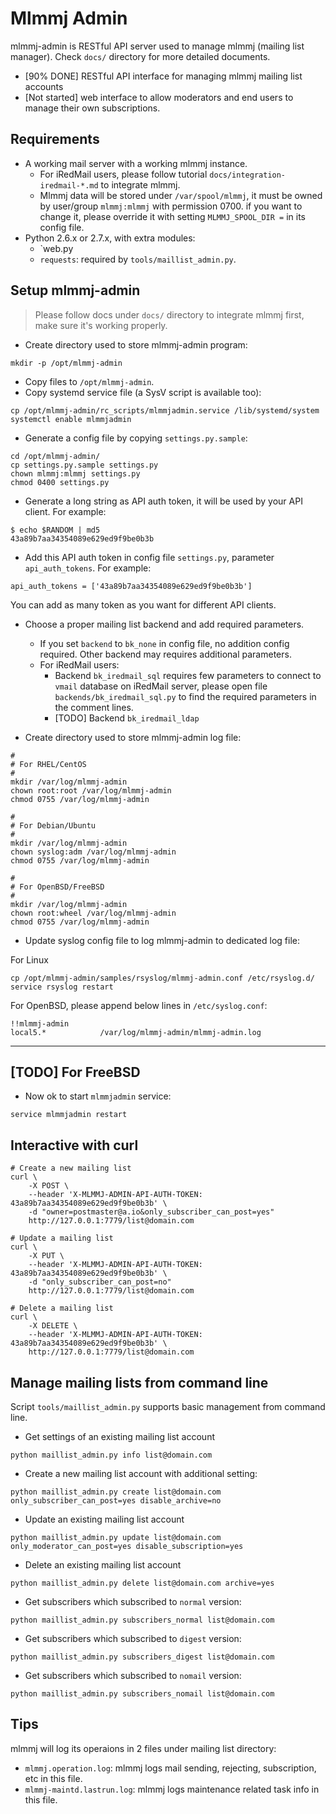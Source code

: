 # Mlmmj Admin

mlmmj-admin is RESTful API server used to manage mlmmj (mailing list manager).
Check `docs/` directory for more detailed documents.

* [90% DONE] RESTful API interface for managing mlmmj mailing list accounts
* [Not started] web interface to allow moderators and end users to manage
  their own subscriptions.

## Requirements

* A working mail server with a working mlmmj instance.
    * For iRedMail users, please follow tutorial `docs/integration-iredmail-*.md`
      to integrate mlmmj.
    * Mlmmj data will be stored under `/var/spool/mlmmj`, it must be owned by
      user/group `mlmmj:mlmmj` with permission 0700. if you want to change it,
      please override it with setting `MLMMJ_SPOOL_DIR =` in its config file.
* Python 2.6.x or 2.7.x, with extra modules:
    * `web.py
    * `requests`: required by `tools/maillist_admin.py`.

## Setup mlmmj-admin

> Please follow docs under `docs/` directory to integrate mlmmj first, make
> sure it's working properly.

* Create directory used to store mlmmj-admin program:

```
mkdir -p /opt/mlmmj-admin
```

* Copy files to `/opt/mlmmj-admin`.
* Copy systemd service file (a SysV script is available too):

```
cp /opt/mlmmj-admin/rc_scripts/mlmmjadmin.service /lib/systemd/system
systemctl enable mlmmjadmin
```

* Generate a config file by copying `settings.py.sample`:

```
cd /opt/mlmmj-admin/
cp settings.py.sample settings.py
chown mlmmj:mlmmj settings.py
chmod 0400 settings.py
```

* Generate a long string as API auth token, it will be used by your API client.
  For example:

```
$ echo $RANDOM | md5
43a89b7aa34354089e629ed9f9be0b3b
```

* Add this API auth token in config file `settings.py`, parameter `api_auth_tokens`. For example:

```
api_auth_tokens = ['43a89b7aa34354089e629ed9f9be0b3b']
```

You can add as many token as you want for different API clients.

* Choose a proper mailing list backend and add required parameters.

    * If you set `backend` to `bk_none` in config file, no addition
      config required. Other backend may requires additional parameters.
    * For iRedMail users:
        - Backend `bk_iredmail_sql` requires few parameters to connect to
          `vmail` database on iRedMail server, please open file
          `backends/bk_iredmail_sql.py` to find the required parameters in
          the comment lines.
        - [TODO] Backend `bk_iredmail_ldap`

* Create directory used to store mlmmj-admin log file:

```
#
# For RHEL/CentOS
#
mkdir /var/log/mlmmj-admin
chown root:root /var/log/mlmmj-admin
chmod 0755 /var/log/mlmmj-admin

#
# For Debian/Ubuntu
#
mkdir /var/log/mlmmj-admin
chown syslog:adm /var/log/mlmmj-admin
chmod 0755 /var/log/mlmmj-admin

#
# For OpenBSD/FreeBSD
#
mkdir /var/log/mlmmj-admin
chown root:wheel /var/log/mlmmj-admin
chmod 0755 /var/log/mlmmj-admin
```

* Update syslog config file to log mlmmj-admin to dedicated log file:

For Linux

```
cp /opt/mlmmj-admin/samples/rsyslog/mlmmj-admin.conf /etc/rsyslog.d/
service rsyslog restart
```

For OpenBSD, please append below lines in `/etc/syslog.conf`:

```
!!mlmmj-admin
local5.*            /var/log/mlmmj-admin/mlmmj-admin.log
```

---
[TODO] For FreeBSD
---

* Now ok to start `mlmmjadmin` service:

```
service mlmmjadmin restart
```

## Interactive with curl

```
# Create a new mailing list
curl \
    -X POST \
    --header 'X-MLMMJ-ADMIN-API-AUTH-TOKEN: 43a89b7aa34354089e629ed9f9be0b3b' \
    -d "owner=postmaster@a.io&only_subscriber_can_post=yes"
    http://127.0.0.1:7779/list@domain.com

# Update a mailing list
curl \
    -X PUT \
    --header 'X-MLMMJ-ADMIN-API-AUTH-TOKEN: 43a89b7aa34354089e629ed9f9be0b3b' \
    -d "only_subscriber_can_post=no"
    http://127.0.0.1:7779/list@domain.com

# Delete a mailing list
curl \
    -X DELETE \
    --header 'X-MLMMJ-ADMIN-API-AUTH-TOKEN: 43a89b7aa34354089e629ed9f9be0b3b' \
    http://127.0.0.1:7779/list@domain.com
```

## Manage mailing lists from command line

Script `tools/maillist_admin.py` supports basic management from command line.

* Get settings of an existing mailing list account

```python maillist_admin.py info list@domain.com```

* Create a new mailing list account with additional setting:

```python maillist_admin.py create list@domain.com only_subscriber_can_post=yes disable_archive=no```

* Update an existing mailing list account

```python maillist_admin.py update list@domain.com only_moderator_can_post=yes disable_subscription=yes```

* Delete an existing mailing list account

```python maillist_admin.py delete list@domain.com archive=yes```

* Get subscribers which subscribed to `normal` version:

```python maillist_admin.py subscribers_normal list@domain.com```

* Get subscribers which subscribed to `digest` version:

```python maillist_admin.py subscribers_digest list@domain.com```

* Get subscribers which subscribed to `nomail` version:

```python maillist_admin.py subscribers_nomail list@domain.com```

## Tips

mlmmj will log its operaions in 2 files under mailing list directory:

* `mlmmj.operation.log`: mlmmj logs mail sending, rejecting, subscription, etc
  in this file.
* `mlmmj-maintd.lastrun.log`: mlmmj logs maintenance related task info in this file.
